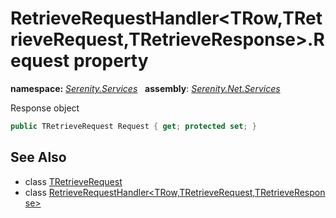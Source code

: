 # RetrieveRequestHandler&lt;TRow,TRetrieveRequest,TRetrieveResponse&gt;.Request property
**namespace:** *[Serenity.Services](../../README.md#serenity.services-namespace)*   **assembly**: *[Serenity.Net.Services](../../README.md)*

Response object

```csharp
public TRetrieveRequest Request { get; protected set; }
```

## See Also

* class [TRetrieveRequest](../Serenity.Net.Services/../RetrieveRequestHandler-3.TRetrieveRequest.md)
* class [RetrieveRequestHandler&lt;TRow,TRetrieveRequest,TRetrieveResponse&gt;](../RetrieveRequestHandler-3.md)